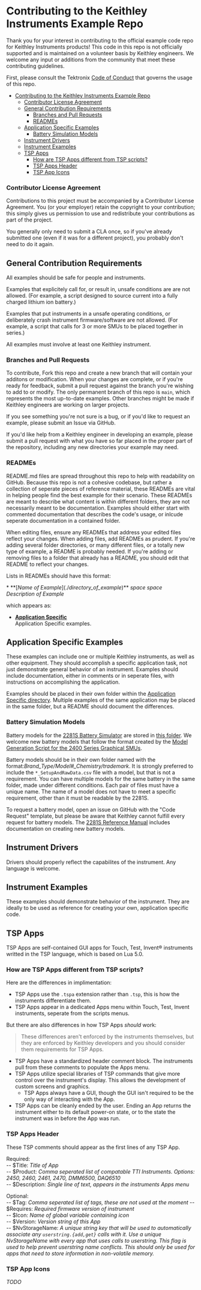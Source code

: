 # Contributing to the Keithley Instruments Example Repo

Thank you for your interest in contributing to the official example code repo for Keithley Instruments products! This code in this repo is not officially supported and is maintained on a volunteer basis by Keithley engineers. We welcome any input or additions from the community that meet these contributing guidelines. 

First, please consult the Tektronix [Code of Conduct](https://tektronix.github.io/Code-Of-Conduct/) that governs the usage of this repo.

- [Contributing to the Keithley Instruments Example Repo](#contributing-to-the-keithley-instruments-example-repo)
    - [Contributor License Agreement](#contributor-license-agreement)
  - [General Contribution Requirements](#general-contribution-requirements)
    - [Branches and Pull Requests](#branches-and-pull-requests)
    - [READMEs](#readmes)
  - [Application Specific Examples](#application-specific-examples)
    - [Battery Simulation Models](#battery-simulation-models)
  - [Instrument Drivers](#instrument-drivers)
  - [Instrument Examples](#instrument-examples)
  - [TSP Apps](#tsp-apps)
    - [How are TSP Apps different from TSP scripts?](#how-are-tsp-apps-different-from-tsp-scripts)
    - [TSP Apps Header](#tsp-apps-header)
    - [TSP App Icons](#tsp-app-icons)

### Contributor License Agreement

Contributions to this project must be accompanied by a Contributor License Agreement. You (or your employer) retain the copyright to your contribution; this simply gives us permission to use and redistribute your contributions as part of the project.

You generally only need to submit a CLA once, so if you've already submitted one (even if it was for a different project), you probably don't need to do it again.

## General Contribution Requirements

All examples should be safe for people and instruments. 

Examples that explicitely call for, or result in, unsafe conditions are are not allowed. (For example, a script designed to source current into a fully charged lithium ion battery.) 

Examples that put instruments in a unsafe operating conditions, or deliberately crash instrument firmware/software are not allowed. (For example, a script that calls for 3 or more SMUs to be placed together in series.)

All examples must involve at least one Keithley instrument.

### Branches and Pull Requests

To contribute, Fork this repo and create a new branch that will contain your additons or modification. When your changes are complete, or if you're ready for feedback, submit a pull request against the branch you're wishing to add to or modify. The only permanent branch of this repo is `main`, which represents the most up-to-date examples. Other branches might be made if Keithley engineers are working on larger projects.

If you see something you're not sure is a bug, or if you'd like to request an example, please submit an Issue via GitHub.  

If you'd like help from a Keithley engineer in developing an example, please submit a pull request with what you have so far placed in the proper part of the repository, including any new directories your example may need. 

### READMEs

README.md files are spread throughout this repo to help with readability on GitHub. Because this repo is not a cohesive codebase, but rather a collection of seperate pieces of reference material, these READMEs are vital in helping people find the best example for their scenario. These READMEs are meant to describe what content is within different folders, they are not necessarily meant to be documentation. Examples should either start with commented documentation that describes the code's usage, or inlcude seperate documentation in a contained folder. 

When editing files, ensure any READMEs that address your edited files reflect your changes. When adding files, add READMEs as prudent. If you're adding several folder directories, or many different files, or a totally new type of example, a README is probably needed. If you're adding or removing files to a folder that already has a README, you should edit that README to reflect your changes. 

Lists in READMEs should have this format:

\* \*\*[*Name of Example*]\(.\/*directory_of_example*\)\*\* *space* *space*  
*Description of Example*

which appears as:

* **[Application Specific](./Application_Specific/)**  
Application Specific examples.

## Application Specific Examples

These examples can include one or multiple Keithley instruments, as well as other equipment. They should accomplish a specific application task, not just demonstrate general behavior of an instrument. Examples should include documentation, either in comments or in seperate files, with instructions on accomplishing the application.

Examples should be placed in their own folder within the [Application Specific directory](./Application_Specific/). Multiple examples of the same application may be placed in the same folder, but a README should document the differences.

### Battery Simulation Models

Battery models for the [2281S Battery Simulator](https://www.tek.com/tektronix-and-keithley-dc-power-supplies/2281s) are stored in [this folder](./Application_Specific/Battery_Simulation/2281S_Battery_Models/). We welcome new battery models that follow the format created by the [Model Generation Script for the 2400 Series Graphical SMUs](./Application_Specific/Battery_Simulation/Model_Generation_Script/). 

Battery models should be in their own folder named with the format:*Brand\_Type/Model#\_Chemistry/trademark*. It is strongly preferred to include the `*_SetupAndRawData.csv` file with a model, but that is not a requirement. You can have multiple models for the same battery in the same folder, made under different conditions. Each pair of files must have a unique name. The name of a model does not have to meet a specific requirement, other than it must be readable by the 2281S. 

To request a battery model, open an issue on GitHub with the "Code Request" template, but please be aware that Keithley cannot fulfill every request for battery models. The [2281S Reference Manual](https://www.tek.com/en/support/product-support?series=Keithley%20Series%202281S%20Battery%20Simulator&type=manual) includes documentation on creating new battery models. 

## Instrument Drivers

Drivers should properly reflect the capabilites of the instrument. Any language is welcome.

## Instrument Examples

These examples should demonstrate behavior of the instrument. They are ideally to be used as reference for creating your own, application specific code. 

## TSP Apps

TSP Apps are self-contained GUI apps for Touch, Test, Invent&reg; instruments writted in the TSP language, which is based on Lua 5.0. 

### How are TSP Apps different from TSP scripts?
 
Here are the differences in implimentation:
* TSP Apps use the `.tspa` extension rather than `.tsp`, this is how the instruments differentiate them.
* TSP Apps appear in a dedicated Apps menu within Touch, Test, Invent instruments, seperate from the scripts menus. 

But there are also differences in how TSP Apps *should* work:
> These differences aren't enforced by the instruments themselves, but they are enforced by Keithley developers and you should consider them requirements for TSP Apps. 
* TSP Apps have a standardized header comment block. The instruments pull from these comments to populate the Apps menu.
* TSP Apps utilize special libraries of TSP commands that give more control over the instrument's display. This allows the development of custom screens and graphics.
  * TSP Apps always have a GUI, though the GUI isn't required to be the only way of interacting with the App.
* TSP Apps can be cleanly ended by the user. Ending an App returns the instrument either to its default power-on state, or to the state the instrument was in before the App was run.

### TSP Apps Header

These TSP comments should appear as the first lines of any TSP App.

Required:  
-- $Title: *Title of App*  
-- $Product: *Comma seperated list of compatable TTI Instruments. Options: 2450, 2460, 2461, 2470, DMM6500, DAQ6510*  
-- $Description: *Single line of text, appears in the instruments Apps menu*  

Optional:  
-- $Tag: *Comma seperated list of tags, these are not used at the moment* 
-- $Requires: *Required firmware version of instrument*  
-- $Icon: *Name of global variable containing icon*  
-- $Version: *Version string of this App*  
-- $NvStorageName: *A unique string key that will be used to automatically associate any `userstring.{add,get}` calls with it. Use a unique NvStorageName with every app that uses calls to userstring. This flag is used to help prevent userstring name conflicts. This should only be used for apps that need to store information in non-volatile memory.*

### TSP App Icons

*TODO*
